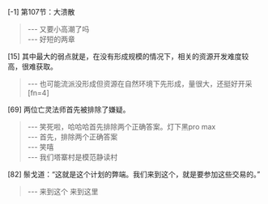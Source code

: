
[-1] 第107节：大溃散
>--- 又要小高潮了吗<br>
>--- 好短的两章<br>

[15] 其中最大的弱点就是，在没有形成规模的情况下，相关的资源开发难度较高，很难获取。
>--- 也可能流派没形成但资源在自然环境下先形成，量很大，还挺好开采[fn=4]<br>

[69] 两位亡灵法师首先被排除了嫌疑。
>--- 笑死啦，哈哈哈首先排除两个正确答案。灯下黑pro max<br>
>--- 首先，排除两个正确答案<br>
>--- 笑嘻<br>
>--- 我们塔寨村是模范静读村<br>

[82] 鬃戈道：“这就是这个计划的弊端。我们来到这个，就是要参加这些交易的。”
>--- 来到这个 来到这里<br>
